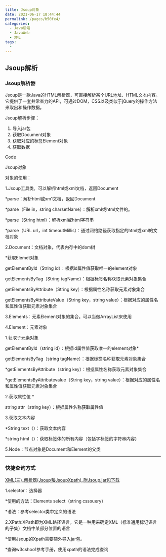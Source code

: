 ```yaml
---
title: Jsoup对象
date: 2021-06-17 18:44:44
permalink: /pages/b50fe4/
categories:
  - Java后端
  - JavaWeb
  - XML
tags:
  - 
---
```




## Jsoup解析

### Jsoup解析器

Jsoup是一款Java的HTML解析器，可直接解析某个URL地址、HTML文本内容。它提供了一套井常省力的API，可通过DOM，CSS以及类似于jQuery的操作方法来取出和操作数据。

Jsoup解析步骤：

1. 导入jar包
2. 获取Document对象
3. 获取对应的标签Element对象
4. 获取数据

Code



Jsoup对象

对象的使用：

1.Jsoup工具类，可以解析html或xml文档，返回Document

*parse：解析html或xm1文档，返回Document

*parse（File in，string charsetName）：解析xml或html文件的。

*parse（String html）：解析xml或html字符串

*parse（URL url，int timeoutMillis）：通过网络路径获取指定的html或xml的文档对象





2.Document：文档对象，代表内存中的dom树

*获取Elemet对象

getElementById（String id）：根据id属性值获取唯一的element对象

getElementsByTag（String tagName）：根据标签名称获取元素对象集合

getElementsByAttribute（String key）：根据属性名称获取元素对象集合

getElementsByAttributeValue（String key，string value）：根据对应的属性名和属性值获取元素对象集合

3.Elements：元素Element对象的集合。可以当做ArrayList<Element>来使用



4.Element：元素对象

1.获取子元素对象

getElementById（string id）：根据id属性值获取唯一的element对象*

getElementsByTag（string tagName）：根据标签名称获取元素对象集合

*getElementsByAttribute（string key）：根据属性名称获取元素对象集合

*getElementsByAttributevalue（String key，string value）：根据对应的属性名和属性值获取元素对象集合

2.获取属性值
*

string attr（string key）：根据属性名称获取属性值

3.获取文本内容

*String text（）：获取文本内容

*string html（）：获取标签体的所有内容（包括字标签的字符串内容）



5.Node：节点对象是Document和Element的父类



--------------------------------------------------

### 快捷查询方式



[XML(三)_解析器(Jsoup和JsoupXpath)_附Jsoup.jar包下载](https://blog.csdn.net/qq_37388518/article/details/99675283)



1.selector：选择器

*使用的方法：Elements select（string cssouery）

*语法：参考selector类中定义的语法



2.XPath:XPath即为XML路径语言，它是一种用来确定XML（标准通用标记语言的子集）文档中某部分位置的语言

*使用Jsoup的Xpath需要额外导入jar包。

*查询w3cshoo1参考手册，使用xpath的语法完成查询
